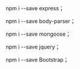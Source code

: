 npm	i	--save	express；

npm	i	--save	body-parser；

npm	i	--save	mongoose；

npm	i	--save	jquery；

npm	i	--save	Bootstrap；

